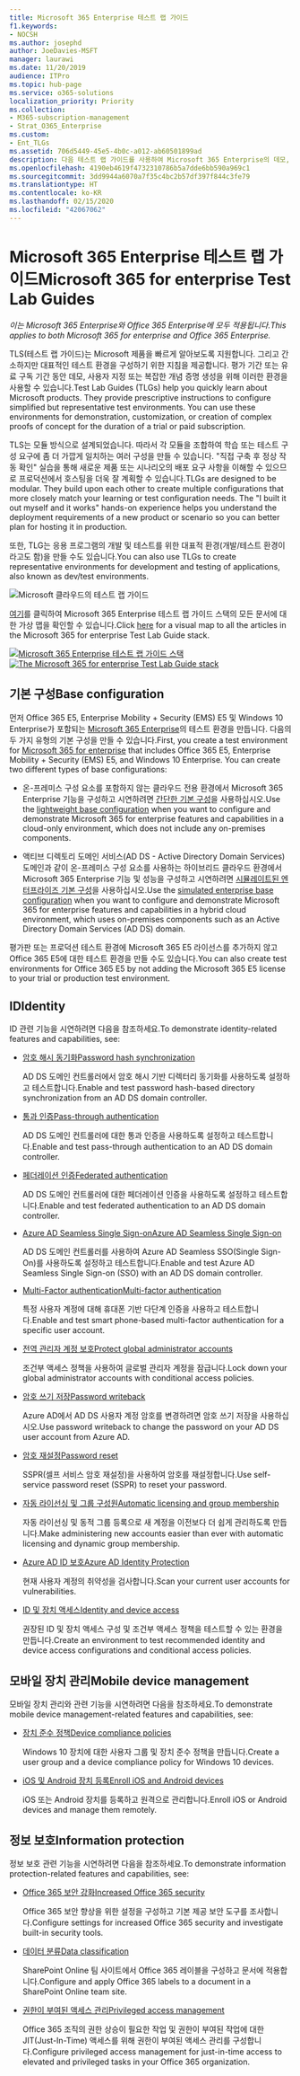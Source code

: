 ```yaml
---
title: Microsoft 365 Enterprise 테스트 랩 가이드
f1.keywords:
- NOCSH
ms.author: josephd
author: JoeDavies-MSFT
manager: laurawi
ms.date: 11/20/2019
audience: ITPro
ms.topic: hub-page
ms.service: o365-solutions
localization_priority: Priority
ms.collection:
- M365-subscription-management
- Strat_O365_Enterprise
ms.custom:
- Ent_TLGs
ms.assetid: 706d5449-45e5-4b0c-a012-ab60501899ad
description: 다음 테스트 랩 가이드를 사용하여 Microsoft 365 Enterprise의 데모, 개념 증명 또는 개발/테스트 환경을 설정합니다.
ms.openlocfilehash: 4190eb4619f4732310786b5a7dde6bb590a969c1
ms.sourcegitcommit: 3dd9944a6070a7f35c4bc2b57df397f844c3fe79
ms.translationtype: HT
ms.contentlocale: ko-KR
ms.lasthandoff: 02/15/2020
ms.locfileid: "42067062"
---
```

# <a name="microsoft-365-for-enterprise-test-lab-guides"></a><span data-ttu-id="f6371-103">Microsoft 365 Enterprise 테스트 랩 가이드</span><span class="sxs-lookup"><span data-stu-id="f6371-103">Microsoft 365 for enterprise Test Lab Guides</span></span>

<span data-ttu-id="f6371-104">*이는 Microsoft 365 Enterprise와 Office 365 Enterprise에 모두 적용됩니다.*</span><span class="sxs-lookup"><span data-stu-id="f6371-104">*This applies to both Microsoft 365 for enterprise and Office 365 Enterprise.*</span></span>

<span data-ttu-id="f6371-p101">TLS(테스트 랩 가이드)는 Microsoft 제품을 빠르게 알아보도록 지원합니다. 그리고 간소하지만 대표적인 테스트 환경을 구성하기 위한 지침을 제공합니다. 평가 기간 또는 유료 구독 기간 동안 데모, 사용자 지정 또는 복잡한 개념 증명 생성을 위해 이러한 환경을 사용할 수 있습니다.</span><span class="sxs-lookup"><span data-stu-id="f6371-p101">Test Lab Guides (TLGs) help you quickly learn about Microsoft products. They provide prescriptive instructions to configure simplified but representative test environments. You can use these environments for demonstration, customization, or creation of complex proofs of concept for the duration of a trial or paid subscription.</span></span> 

<span data-ttu-id="f6371-p102">TLS는 모듈 방식으로 설계되었습니다. 따라서 각 모듈을 조합하여 학습 또는 테스트 구성 요구에 좀 더 가깝게 일치하는 여러 구성을 만들 수 있습니다. "직접 구축 후 정상 작동 확인" 실습을 통해 새로운 제품 또는 시나리오의 배포 요구 사항을 이해할 수 있으므로 프로덕션에서 호스팅을 더욱 잘 계획할 수 있습니다.</span><span class="sxs-lookup"><span data-stu-id="f6371-p102">TLGs are designed to be modular. They build upon each other to create multiple configurations that more closely match your learning or test configuration needs. The "I built it out myself and it works" hands-on experience helps you understand the deployment requirements of a new product or scenario so you can better plan for hosting it in production.</span></span>

<span data-ttu-id="f6371-111">또한, TLG는 응용 프로그램의 개발 및 테스트를 위한 대표적 환경(개발/테스트 환경이라고도 함)을 만들 수도 있습니다.</span><span class="sxs-lookup"><span data-stu-id="f6371-111">You can also use TLGs to create representative environments for development and testing of applications, also known as dev/test environments.</span></span>
  
![Microsoft 클라우드의 테스트 랩 가이드](../media/m365-enterprise-test-lab-guides/cloud-tlg-icon.png)

<span data-ttu-id="f6371-113">[여기](../media/m365-enterprise-test-lab-guides/Microsoft365EnterpriseTLGStack.pdf)를 클릭하여 Microsoft 365 Enterprise 테스트 랩 가이드 스택의 모든 문서에 대한 가상 맵을 확인할 수 있습니다.</span><span class="sxs-lookup"><span data-stu-id="f6371-113">Click [here](../media/m365-enterprise-test-lab-guides/Microsoft365EnterpriseTLGStack.pdf) for a visual map to all the articles in the Microsoft 365 for enterprise Test Lab Guide stack.</span></span>

<span data-ttu-id="f6371-114">[![Microsoft 365 Enterprise 테스트 랩 가이드 스택](../media/m365-enterprise-test-lab-guides/microsoft-365-enterprise-tlg-stack.png)](../media/m365-enterprise-test-lab-guides/Microsoft365EnterpriseTLGStack.pdf)</span><span class="sxs-lookup"><span data-stu-id="f6371-114">[![The Microsoft 365 for enterprise Test Lab Guide stack](../media/m365-enterprise-test-lab-guides/microsoft-365-enterprise-tlg-stack.png)](../media/m365-enterprise-test-lab-guides/Microsoft365EnterpriseTLGStack.pdf)</span></span>

## <a name="base-configuration"></a><span data-ttu-id="f6371-115">기본 구성</span><span class="sxs-lookup"><span data-stu-id="f6371-115">Base configuration</span></span>

<span data-ttu-id="f6371-p103">먼저 Office 365 E5, Enterprise Mobility + Security (EMS) E5 및 Windows 10 Enterprise가 포함되는 [Microsoft 365 Enterprise](https://docs.microsoft.com/microsoft-365-enterprise/)의 테스트 환경을 만듭니다. 다음의 두 가지 유형의 기본 구성을 만들 수 있습니다.</span><span class="sxs-lookup"><span data-stu-id="f6371-p103">First, you create a test environment for [Microsoft 365 for enterprise](https://docs.microsoft.com/microsoft-365-enterprise/) that includes Office 365 E5, Enterprise Mobility + Security (EMS) E5, and Windows 10 Enterprise. You can create two different types of base configurations:</span></span>

- <span data-ttu-id="f6371-118">온-프레미스 구성 요소를 포함하지 않는 클라우드 전용 환경에서 Microsoft 365 Enterprise 기능을 구성하고 시연하려면 [간단한 기본 구성](lightweight-base-configuration-microsoft-365-enterprise.md)을 사용하십시오.</span><span class="sxs-lookup"><span data-stu-id="f6371-118">Use the [lightweight base configuration](lightweight-base-configuration-microsoft-365-enterprise.md) when you want to configure and demonstrate Microsoft 365 for enterprise features and capabilities in a cloud-only environment, which does not include any on-premises components.</span></span>

- <span data-ttu-id="f6371-119">액티브 디렉토리 도메인 서비스(AD DS - Active Directory Domain Services) 도메인과 같이 온-프레미스 구성 요소를 사용하는 하이브리드 클라우드 환경에서 Microsoft 365 Enterprise 기능 및 성능을 구성하고 시연하려면 [시뮬레이트된 엔터프라이즈 기본 구성](simulated-ent-base-configuration-microsoft-365-enterprise.md)을 사용하십시오.</span><span class="sxs-lookup"><span data-stu-id="f6371-119">Use the [simulated enterprise base configuration](simulated-ent-base-configuration-microsoft-365-enterprise.md) when you want to configure and demonstrate Microsoft 365 for enterprise features and capabilities in a hybrid cloud environment, which uses on-premises components such as an Active Directory Domain Services (AD DS) domain.</span></span>

<span data-ttu-id="f6371-120">평가판 또는 프로덕션 테스트 환경에 Microsoft 365 E5 라이선스를 추가하지 않고 Office 365 E5에 대한 테스트 환경을 만들 수도 있습니다.</span><span class="sxs-lookup"><span data-stu-id="f6371-120">You can also create test environments for Office 365 E5 by not adding the Microsoft 365 E5 license to your trial or production test environment.</span></span>
    
## <a name="identity"></a><span data-ttu-id="f6371-121">ID</span><span class="sxs-lookup"><span data-stu-id="f6371-121">Identity</span></span>

<span data-ttu-id="f6371-122">ID 관련 기능을 시연하려면 다음을 참조하세요.</span><span class="sxs-lookup"><span data-stu-id="f6371-122">To demonstrate identity-related features and capabilities, see:</span></span>

- [<span data-ttu-id="f6371-123">암호 해시 동기화</span><span class="sxs-lookup"><span data-stu-id="f6371-123">Password hash synchronization</span></span>](password-hash-sync-m365-ent-test-environment.md)
  
   <span data-ttu-id="f6371-124">AD DS 도메인 컨트롤러에서 암호 해시 기반 디렉터리 동기화를 사용하도록 설정하고 테스트합니다.</span><span class="sxs-lookup"><span data-stu-id="f6371-124">Enable and test password hash-based directory synchronization from an AD DS domain controller.</span></span>

- [<span data-ttu-id="f6371-125">통과 인증</span><span class="sxs-lookup"><span data-stu-id="f6371-125">Pass-through authentication</span></span>](pass-through-auth-m365-ent-test-environment.md)
  
   <span data-ttu-id="f6371-126">AD DS 도메인 컨트롤러에 대한 통과 인증을 사용하도록 설정하고 테스트합니다.</span><span class="sxs-lookup"><span data-stu-id="f6371-126">Enable and test pass-through authentication to an AD DS domain controller.</span></span>

- [<span data-ttu-id="f6371-127">페더레이션 인증</span><span class="sxs-lookup"><span data-stu-id="f6371-127">Federated authentication</span></span>](federated-identity-for-your-office-365-dev-test-environment.md)
  
   <span data-ttu-id="f6371-128">AD DS 도메인 컨트롤러에 대한 페더레이션 인증을 사용하도록 설정하고 테스트합니다.</span><span class="sxs-lookup"><span data-stu-id="f6371-128">Enable and test federated authentication to an AD DS domain controller.</span></span>

- [<span data-ttu-id="f6371-129">Azure AD Seamless Single Sign-on</span><span class="sxs-lookup"><span data-stu-id="f6371-129">Azure AD Seamless Single Sign-on</span></span>](single-sign-on-m365-ent-test-environment.md)
  
   <span data-ttu-id="f6371-130">AD DS 도메인 컨트롤러를 사용하여 Azure AD Seamless SSO(Single Sign-On)를 사용하도록 설정하고 테스트합니다.</span><span class="sxs-lookup"><span data-stu-id="f6371-130">Enable and test Azure AD Seamless Single Sign-on (SSO) with an AD DS domain controller.</span></span>

- [<span data-ttu-id="f6371-131">Multi-Factor authentication</span><span class="sxs-lookup"><span data-stu-id="f6371-131">Multi-factor authentication</span></span>](multi-factor-authentication-microsoft-365-test-environment.md)
  
   <span data-ttu-id="f6371-132">특정 사용자 계정에 대해 휴대폰 기반 다단계 인증을 사용하고 테스트합니다.</span><span class="sxs-lookup"><span data-stu-id="f6371-132">Enable and test smart phone-based multi-factor authentication for a specific user account.</span></span>

- [<span data-ttu-id="f6371-133">전역 관리자 계정 보호</span><span class="sxs-lookup"><span data-stu-id="f6371-133">Protect global administrator accounts</span></span>](protect-global-administrator-accounts-microsoft-365-test-environment.md)
 
   <span data-ttu-id="f6371-134">조건부 액세스 정책을 사용하여 글로벌 관리자 계정을 잠급니다.</span><span class="sxs-lookup"><span data-stu-id="f6371-134">Lock down your global administrator accounts with conditional access policies.</span></span>

- [<span data-ttu-id="f6371-135">암호 쓰기 저장</span><span class="sxs-lookup"><span data-stu-id="f6371-135">Password writeback</span></span>](password-writeback-m365-ent-test-environment.md)

   <span data-ttu-id="f6371-136">Azure AD에서 AD DS 사용자 계정 암호를 변경하려면 암호 쓰기 저장을 사용하십시오.</span><span class="sxs-lookup"><span data-stu-id="f6371-136">Use password writeback to change the password on your AD DS user account from Azure AD.</span></span>

- [<span data-ttu-id="f6371-137">암호 재설정</span><span class="sxs-lookup"><span data-stu-id="f6371-137">Password reset</span></span>](password-reset-m365-ent-test-environment.md)

   <span data-ttu-id="f6371-138">SSPR(셀프 서비스 암호 재설정)을 사용하여 암호를 재설정합니다.</span><span class="sxs-lookup"><span data-stu-id="f6371-138">Use self-service password reset (SSPR) to reset your password.</span></span>

- [<span data-ttu-id="f6371-139">자동 라이선싱 및 그룹 구성원</span><span class="sxs-lookup"><span data-stu-id="f6371-139">Automatic licensing and group membership</span></span>](automate-licenses-group-membership-microsoft-365-test-environment.md)

   <span data-ttu-id="f6371-140">자동 라이선싱 및 동적 그룹 등록으로 새 계정을 이전보다 더 쉽게 관리하도록 만듭니다.</span><span class="sxs-lookup"><span data-stu-id="f6371-140">Make administering new accounts easier than ever with automatic licensing and dynamic group membership.</span></span>

- [<span data-ttu-id="f6371-141">Azure AD ID 보호</span><span class="sxs-lookup"><span data-stu-id="f6371-141">Azure AD Identity Protection</span></span>](azure-ad-identity-protection-microsoft-365-test-environment.md)

   <span data-ttu-id="f6371-142">현재 사용자 계정의 취약성을 검사합니다.</span><span class="sxs-lookup"><span data-stu-id="f6371-142">Scan your current user accounts for vulnerabilities.</span></span>

- [<span data-ttu-id="f6371-143">ID 및 장치 액세스</span><span class="sxs-lookup"><span data-stu-id="f6371-143">Identity and device access</span></span>](identity-device-access-m365-test-environment.md)

   <span data-ttu-id="f6371-144">권장된 ID 및 장치 액세스 구성 및 조건부 액세스 정책을 테스트할 수 있는 환경을 만듭니다.</span><span class="sxs-lookup"><span data-stu-id="f6371-144">Create an environment to test recommended identity and device access configurations and conditional access policies.</span></span>


## <a name="mobile-device-management"></a><span data-ttu-id="f6371-145">모바일 장치 관리</span><span class="sxs-lookup"><span data-stu-id="f6371-145">Mobile device management</span></span>

<span data-ttu-id="f6371-146">모바일 장치 관리와 관련 기능을 시연하려면 다음을 참조하세요.</span><span class="sxs-lookup"><span data-stu-id="f6371-146">To demonstrate mobile device management-related features and capabilities, see:</span></span>

- [<span data-ttu-id="f6371-147">장치 준수 정책</span><span class="sxs-lookup"><span data-stu-id="f6371-147">Device compliance policies</span></span>](mam-policies-for-your-microsoft-365-enterprise-dev-test-environment.md)
    
   <span data-ttu-id="f6371-148">Windows 10 장치에 대한 사용자 그룹 및 장치 준수 정책을 만듭니다.</span><span class="sxs-lookup"><span data-stu-id="f6371-148">Create a user group and a device compliance policy for Windows 10 devices.</span></span>
    
- [<span data-ttu-id="f6371-149">iOS 및 Android 장치 등록</span><span class="sxs-lookup"><span data-stu-id="f6371-149">Enroll iOS and Android devices</span></span>](enroll-ios-and-android-devices-in-your-microsoft-enterprise-365-dev-test-environ.md)
   
   <span data-ttu-id="f6371-150">iOS 또는 Android 장치를 등록하고 원격으로 관리합니다.</span><span class="sxs-lookup"><span data-stu-id="f6371-150">Enroll iOS or Android devices and manage them remotely.</span></span>


## <a name="information-protection"></a><span data-ttu-id="f6371-151">정보 보호</span><span class="sxs-lookup"><span data-stu-id="f6371-151">Information protection</span></span>

<span data-ttu-id="f6371-152">정보 보호 관련 기능을 시연하려면 다음을 참조하세요.</span><span class="sxs-lookup"><span data-stu-id="f6371-152">To demonstrate information protection-related features and capabilities, see:</span></span>

- [<span data-ttu-id="f6371-153">Office 365 보안 강화</span><span class="sxs-lookup"><span data-stu-id="f6371-153">Increased Office 365 security</span></span>](increased-o365-security-microsoft-365-enterprise-dev-test-environment.md)
    
   <span data-ttu-id="f6371-154">Office 365 보안 향상을 위한 설정을 구성하고 기본 제공 보안 도구를 조사합니다.</span><span class="sxs-lookup"><span data-stu-id="f6371-154">Configure settings for increased Office 365 security and investigate built-in security tools.</span></span>
  
- [<span data-ttu-id="f6371-155">데이터 분류</span><span class="sxs-lookup"><span data-stu-id="f6371-155">Data classification</span></span>](data-classification-microsoft-365-enterprise-dev-test-environment.md)
    
   <span data-ttu-id="f6371-156">SharePoint Online 팀 사이트에서 Office 365 레이블을 구성하고 문서에 적용합니다.</span><span class="sxs-lookup"><span data-stu-id="f6371-156">Configure and apply Office 365 labels to a document in a SharePoint Online team site.</span></span>
    
- [<span data-ttu-id="f6371-157">권한이 부여된 액세스 관리</span><span class="sxs-lookup"><span data-stu-id="f6371-157">Privileged access management</span></span>](privileged-access-microsoft-365-enterprise-dev-test-environment.md)
    
   <span data-ttu-id="f6371-158">Office 365 조직의 권한 상승이 필요한 작업 및 권한이 부여된 작업에 대한 JIT(Just-In-Time) 액세스를 위해 권한이 부여된 액세스 관리를 구성합니다.</span><span class="sxs-lookup"><span data-stu-id="f6371-158">Configure privileged access management for just-in-time access to elevated and privileged tasks in your Office 365 organization.</span></span>


